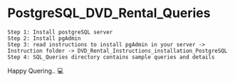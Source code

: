 # PostgreSQL_DVD_Rental_Queries

```
Step 1: Install postgreSQL server
Step 2: Install pgAdmin
Step 3: read instructions to install pgAdmin in your server -> Instruction folder -> DVD_Rental_Instructions_installation_PostgreSQL
Step 4: SQL_Queries directory contains sample queries and details 
```

Happy Quering.. :computer:	 
